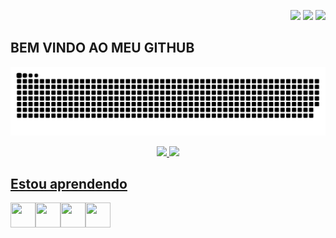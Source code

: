 <div>
<p align="right">
   <a style="text-align: right; padding: 0px;" href="https://www.youtube.com/channel/vynijales" target="_blank"><img src="https://img.shields.io/badge/YouTube-FF0000?style=for-the-badge&logo=youtube&logoColor=white" target="_blank"></a>
  <a href="https://instagram.com/vynijales" target="_blank"><img src="https://img.shields.io/badge/-Instagram-%23E4405F?style=for-the-badge&logo=instagram&logoColor=white" target="_blank"></a>
  <a href="https://www.linkedin.com/in/vynijales" target="_blank"><img src="https://img.shields.io/badge/-LinkedIn-%230077B5?style=for-the-badge&logo=linkedin&logoColor=white" target="_blank"></a> 
</p>
</div>

## BEM VINDO AO MEU GITHUB
<div align="center">
 
![Snake animation](https://github.com/vynijales/vynijales/blob/output/github-contribution-grid-snake.svg)

</div>
<!-- <p>Meu nome é Matheus Vynicius, sou Técnico em Informática pelo Instituto Federal do Rio Grande do Norte (IFRN), atualmente discente do Curso de Bacharelado em Ciência da Computação da Universidade Federal Rural do Semi-Árido (UFERSA).</p> -->

<div align="center">
<a href="https://github.com/vynijales">
<img height="180em" src="https://github-readme-stats.vercel.app/api/top-langs/?username=vynijales&layout=compact&langs_count=7&theme=dracula"/>
<img height="180em" src="https://github-readme-stats.vercel.app/api?username=vynijales&show_icons=true&theme=dracula&include_all_commits=true&count_private=true"/>
</div>
 
## Estou aprendendo
<img src="https://cdn.jsdelivr.net/gh/devicons/devicon/icons/python/python-original.svg" width= 40 height=40 /><img src="https://cdn.jsdelivr.net/gh/devicons/devicon/icons/javascript/javascript-original.svg" width= 40 height=40 /><img src="https://cdn.jsdelivr.net/gh/devicons/devicon/icons/cplusplus/cplusplus-original.svg" width= 40 height=40 /><img src="https://cdn.jsdelivr.net/gh/devicons/devicon/icons/react/react-original-wordmark.svg" width= 40 height=40 />
        
